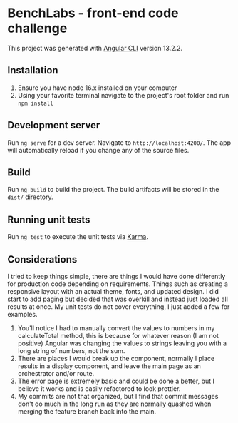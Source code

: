# BenchLabs - front-end code challenge

This project was generated with [Angular CLI](https://github.com/angular/anguar-cli) version 13.2.2.

## Installation

1. Ensure you have node 16.x installed on your computer
2. Using your favorite terminal navigate to the project's root folder and run `npm install`

## Development server

Run `ng serve` for a dev server. Navigate to `http://localhost:4200/`. The app will automatically reload if you change
any of the source files.

## Build

Run `ng build` to build the project. The build artifacts will be stored in the `dist/` directory.

## Running unit tests

Run `ng test` to execute the unit tests via [Karma](https://karma-runner.github.io).

## Considerations

I tried to keep things simple, there are things I would have done differently for production code depending on
requirements. Things such as creating a responsive layout with an actual theme, fonts, and updated design. I did start
to add paging but decided that was overkill and instead just loaded all results at once. My unit tests do not cover
everything, I just added a few for examples.

1. You'll notice I had to manually convert the values to numbers in my calculateTotal method, this is because for
   whatever reason (I am not positive) Angular was changing the values to strings leaving you with a long string of
   numbers, not the sum.
2. There are places I would break up the component, normally I place results in a display component, and leave the main
   page as an orchestrator and/or route.
3. The error page is extremely basic and could be done a better, but I believe it works and is easily refactored to look
   prettier.
4. My commits are not that organized, but I find that commit messages don't do much in the long run as they are normally
   quashed when merging the feature branch back into the main.

